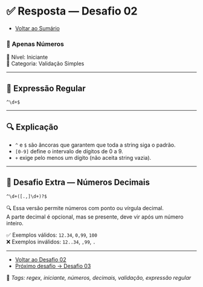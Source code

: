 # ✅ Resposta — Desafio 02

- [Voltar ao Sumário](../SUMARIO.md)  

### 🧩 Apenas Números  
🔹 Nível: Iniciante  
🔹 Categoria: Validação Simples

---

## 🧪 Expressão Regular

```regex
^\d+$
```

---

## 🔍 Explicação

- `^` e `$` são âncoras que garantem que toda a string siga o padrão.  
- `[0-9]` define o intervalo de dígitos de 0 a 9.  
- `+` exige pelo menos um dígito (não aceita string vazia).

---

## 🧠 Desafio Extra — Números Decimais

```regex
^\d+([.,]\d+)?$
```

🔍 Essa versão permite números com ponto ou vírgula decimal.  
A parte decimal é opcional, mas se presente, deve vir após um número inteiro.

✅ Exemplos válidos: `12.34`, `0,99`, `100`  
❌ Exemplos inválidos: `12..34`, `,99`, `.`

---

- [Voltar ao Desafio 02](../desafios/desafio_02.md)  
- [Próximo desafio → Desafio 03](../desafios/desafio_03.md)

🔖 _Tags: regex, iniciante, números, decimais, validação, expressão regular_
